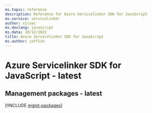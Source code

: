 ```yaml
---
ms.topic: reference
description: Reference for Azure Servicelinker SDK for JavaScript
ms.service: servicelinker
author: xirzec
ms.devlang: javascript
ms.data: 10/12/2022
title: Azure Servicelinker SDK for JavaScript
ms.author: jeffish
---
```

# Azure Servicelinker SDK for JavaScript - latest

## Management packages - latest
[!INCLUDE [mgmt-packages](servicelinker-mgmt-index.md)]
